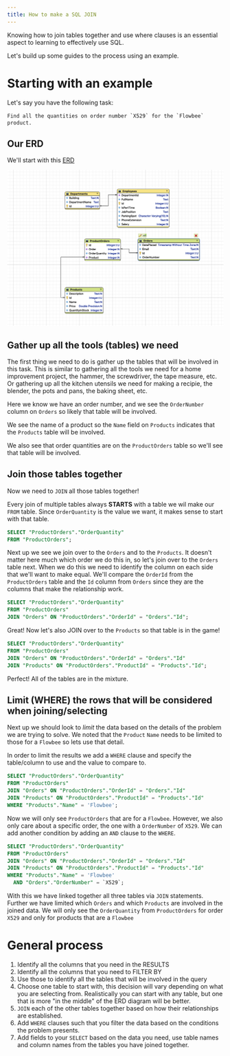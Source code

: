 ```yaml
---
title: How to make a SQL JOIN
---
```


Knowing how to join tables together and use where clauses is an essential aspect
to learning to effectively use SQL.

Let's build up some guides to the process using an example.

# Starting with an example

Let's say you have the following task:

```
Find all the quantities on order number `X529` for the `Flowbee` product.
```

## Our ERD

We'll start with this [ERD](/lessons/sql-erd)

![](./assets/sql-join-erd.png)

## Gather up all the tools (tables) we need

The first thing we need to do is gather up the tables that will be involved in
this task. This is similar to gathering all the tools we need for a home
improvement project, the hammer, the screwdriver, the tape measure, etc. Or
gathering up all the kitchen utensils we need for making a recipie, the blender,
the pots and pans, the baking sheet, etc.

Here we know we have an order number, and we see the `OrderNumber` column on
`Orders` so likely that table will be involved.

We see the name of a product so the `Name` field on `Products` indicates that
the `Products` table will be involved.

We also see that order quantities are on the `ProductOrders` table so we'll see
that table will be involved.

## Join those tables together

Now we need to `JOIN` all those tables together!

Every join of multiple tables always **STARTS** with a table we wil make our
`FROM` table. Since `OrderQuantity` is the value we want, it makes sense to
start with that table.

```sql
SELECT "ProductOrders"."OrderQuantity"
FROM "ProductOrders";
```

Next up we see we join over to the `Orders` and to the `Products`. It doesn't
matter here much which order we do this in, so let's join over to the `Orders`
table next. When we do this we need to identify the column on each side that
we'll want to make equal. We'll compare the `OrderId` from the `ProductOrders`
table and the `Id` column from `Orders` since they are the columns that make the
relationship work.

```sql
SELECT "ProductOrders"."OrderQuantity"
FROM "ProductOrders"
JOIN "Orders" ON "ProductOrders"."OrderId" = "Orders"."Id";
```

Great! Now let's also JOIN over to the `Products` so that table is in the game!

```sql
SELECT "ProductOrders"."OrderQuantity"
FROM "ProductOrders"
JOIN "Orders" ON "ProductOrders"."OrderId" = "Orders"."Id"
JOIN "Products" ON "ProductOrders"."ProductId" = "Products"."Id";
```

Perfect! All of the tables are in the mixture.

## Limit (WHERE) the rows that will be considered when joining/selecting

Next up we should look to _limit_ the data based on the details of the problem
we are trying to solve. We noted that the `Product` `Name` needs to be limited
to those for a `Flowbee` so lets use that detail.

In order to limit the results we add a `WHERE` clause and specify the
table/column to use and the value to compare to.

```sql
SELECT "ProductOrders"."OrderQuantity"
FROM "ProductOrders"
JOIN "Orders" ON "ProductOrders"."OrderId" = "Orders"."Id"
JOIN "Products" ON "ProductOrders"."ProductId" = "Products"."Id"
WHERE "Products"."Name" = 'Flowbee';
```

Now we will only see `ProductOrders` that are for a `Flowbee`. However, we also
only care about a specific order, the one with a `OrderNumber` of `X529`. We can
add another condition by adding an `AND` clause to the `WHERE`.

```sql
SELECT "ProductOrders"."OrderQuantity"
FROM "ProductOrders"
JOIN "Orders" ON "ProductOrders"."OrderId" = "Orders"."Id"
JOIN "Products" ON "ProductOrders"."ProductId" = "Products"."Id"
WHERE "Products"."Name" = 'Flowbee'
  AND "Orders"."OrderNumber" = `X529`;
```

With this we have linked together all three tables via `JOIN` statements.
Further we have limited which `Orders` and which `Products` are involved in the
joined data. We will only see the `OrderQuantity` from `ProductOrders` for order
`X529` and only for products that are a `Flowbee`

# General process

1. Identify all the columns that you need in the RESULTS
2. Identify all the columns that you need to FILTER BY
3. Use those to identify all the tables that will be involved in the query
4. Choose one table to start with, this decision will vary depending on what you
   are selecting from. Realistically you can start with any table, but one that
   is more "in the middle" of the ERD diagram will be better.
5. `JOIN` each of the other tables together based on how their relationships are
   established.
6. Add `WHERE` clauses such that you filter the data based on the conditions the
   problem presents.
7. Add fields to your `SELECT` based on the data you need, use table names and
   column names from the tables you have joined together.

